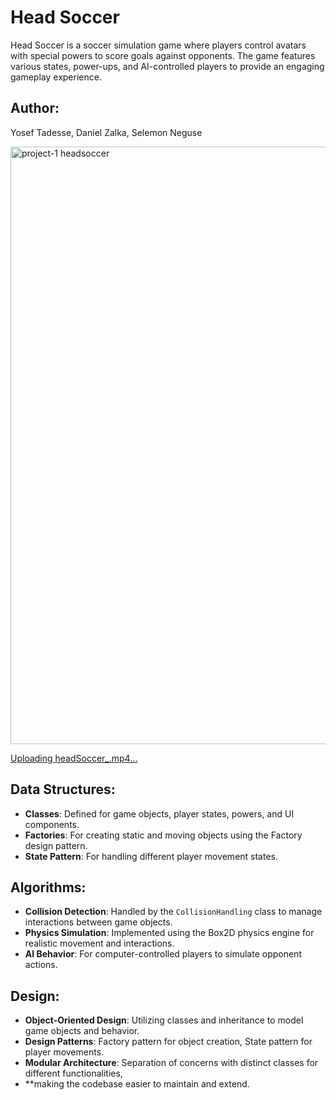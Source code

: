 # Head Soccer


Head Soccer is a soccer simulation game where players control avatars with special powers to score goals against opponents.
The game features various states, power-ups, and AI-controlled players to provide an engaging gameplay experience.

## Author: 


Yosef Tadesse,
Daniel Zalka,
Selemon Neguse  


<img width="956" alt="project-1 headsoccer" src="https://github.com/user-attachments/assets/a550648d-2b85-4812-a4da-2614984b16c2">


[Uploading headSoccer_.mp4…](https://github.com/user-attachments/assets/f04a29f1-5698-4a47-83fa-042f44fd25fd)

## Data Structures:


- **Classes**: Defined for game objects, player states, powers, and UI components.
- **Factories**: For creating static and moving objects using the Factory design pattern.
- **State Pattern**: For handling different player movement states.

## Algorithms:


- **Collision Detection**: Handled by the `CollisionHandling` class to manage interactions between game objects.
- **Physics Simulation**: Implemented using the Box2D physics engine for realistic movement and interactions.
- **AI Behavior**: For computer-controlled players to simulate opponent actions.

## Design:


- **Object-Oriented Design**: Utilizing classes and inheritance to model game objects and behavior.
- **Design Patterns**: Factory pattern for object creation, State pattern for player movements.
- **Modular Architecture**: Separation of concerns with distinct classes for different functionalities,
- **making the codebase easier to maintain and extend.
